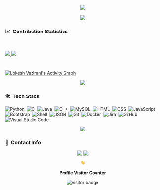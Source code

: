 
<p align="center">
<img src="https://readme-typing-svg.herokuapp.com?font=Architects+Daughter&center=true&vCenter=true&duration=3000&color=%2338C2FF&size=30&height=200&width=800&lines=Heyyy!+I'm+Lokesh+Vazirani+%3C3;I'+am+a+3rd+yr+Undergraduate+at+GHRCE;Welcome+to+my+profile+!">
</p>

<p  align="center">
<img src="https://user-images.githubusercontent.com/73097560/115834477-dbab4500-a447-11eb-908a-139a6edaec5c.gif">             
<br>

### 📈 &nbsp;Contribution Statistics

<br/>
<p align="left">
  <a href="https://lokeshv790.github.io/LokeshV.github.io/">
    <img width="49.5%" src="https://github-readme-stats.vercel.app/api?username=LokeshV790&show_icons=true&theme=blueberry&hide_border=true" />
    <img width="49.5%" src="https://github-readme-streak-stats.herokuapp.com/?user=LokeshV790&theme=blueberry&hide_border=true" />
  </a>
</p>
<br>

[![Lokesh Vazirani's Activity Graph](https://activity-graph.herokuapp.com/graph?username=LokeshV790&custom_title=Lokesh%20Vazirani's%20Contribution%20Graph&theme=react-dark&bg_color=1a2d3d&hide_border=true&line=6dbef7&point=add7ff&color=27e8a7)](https://lokeshv790.github.io/LokeshV.github.io/)

<p  align="center">
<img src="https://user-images.githubusercontent.com/73097560/115834477-dbab4500-a447-11eb-908a-139a6edaec5c.gif">             
<br>

### 🛠 &nbsp;Tech Stack

![Python](https://img.shields.io/badge/-Python-05122A?style=flat&logo=python)&nbsp;
![C](https://img.shields.io/badge/-C-05122A?style=flat&logo=C&logoColor=A8B9CC)&nbsp;
![Java](https://img.shields.io/badge/-Java-05122A?style=flat&logo=Java&logoColor=FFA518)&nbsp;
![C++](https://img.shields.io/badge/-C++-05122A?style=flat&logo=C%2B%2B&logoColor=00599C)&nbsp;
![MySQL](https://img.shields.io/badge/-MySQL-05122A?style=flat&logo=mysql&logoColor=4479A1)&nbsp;
![HTML](https://img.shields.io/badge/-HTML-05122A?style=flat&logo=HTML5)&nbsp;
![CSS](https://img.shields.io/badge/-CSS-05122A?style=flat&logo=CSS3&logoColor=1572B6)&nbsp;
![JavaScript](https://img.shields.io/badge/-JavaScript-05122A?style=flat&logo=javascript)&nbsp;
![Bootstrap](https://img.shields.io/badge/-Bootstrap-05122A?style=flat&logo=bootstrap&logoColor=563D7C)&nbsp;
![Shell](https://img.shields.io/badge/-Shell-05122A?style=flat&logo=shell)&nbsp;
![JSON](https://img.shields.io/badge/-JSON-05122A?style=flat&logo=json&logoColor=000000)&nbsp;
![Git](https://img.shields.io/badge/-Git-05122A?style=flat&logo=git)&nbsp;
![Docker](https://img.shields.io/badge/-Docker-05122A?style=flat&logo=docker)&nbsp;
![Jira](https://img.shields.io/badge/-Jira-05122A?style=flat&logo=jira)&nbsp;
![GitHub](https://img.shields.io/badge/-GitHub-05122A?style=flat&logo=github)&nbsp;
![Visual Studio Code](https://img.shields.io/badge/-Visual%20Studio%20Code-05122A?style=flat&logo=visual-studio-code&logoColor=007ACC)&nbsp;

<p  align="center">
<img src="https://user-images.githubusercontent.com/73097560/115834477-dbab4500-a447-11eb-908a-139a6edaec5c.gif">             
<br>

### :link: &nbsp;Contact Info

<p align="center">
<a href="https://www.linkedin.com/in/lokesh-vazirani-818583213/"><img src="https://img.shields.io/badge/-Lokesh%20Vazirani-0077B5?style=for-the-badge&logo=Linkedin&logoColor=white"/></a>
<a href="https://github.com/LokeshV790"><img src="https://img.shields.io/badge/-LokeshV790-3423A6?style=for-the-badge&logo=Github&logoColor=white"/></a>
</p>
<p  align="center">
<img src="Hi.gif" width="15px">
</p>
<p align="center"><b>Profile Visitor Counter</b></p>
<p align="center"><img src="https://profile-counter.glitch.me/%7BLokeshV790%7D/count.svg" alt="visitor badge" width="30%"></p>
